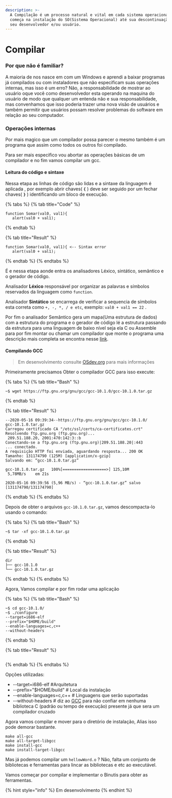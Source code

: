 ```yaml
---
description: >-
  A Compilação é um processo natural e vital em cada sistema operacional que
  começa na instalação do SO(Sistema Operacional) até sua descontinuação pelo
  seu desenvolvedor e/ou usuário.
---
```


# Compilar

### Por que não é familiar?

   A maioria de nos nasce em com um Windows e aprendi a baixar programas já compilados ou com instaladores que não especificam suas operações internas, mas isso é um erro? Não, a responsabilidade de mostrar ao usuário oque você como desenvolvedor esta operando na maquina do usuário  de modo que qualquer um entenda não e sua responsabilidade, mas convenhamos que isso poderia trazer uma nova visão  de usuários e também permitir que usuários possam resolver problemas do software em relação ao seu computador.

### Operações internas

Por mais magico que um compilador possa parecer o mesmo também é um programa que assim como todos os outros foi compilado.

Para ser mais especifico vou abortar as operações básicas de um compilador e no fim vamos compilar um gcc.  

#### Leitura do código e sintaxe

  Nessa etapa as linhas de código são lidas e a sintaxe da linguagem é aplicada , por exemplo abrir chaves\(  **`{`**  \) deve ser seguido por um fechar chaves\(  **`}`** \) identificando um bloco de execução.

{% tabs %}
{% tab title="Code" %}
```text
function Somar(val0, val1){
   alert(val0 + val1); 
```
{% endtab %}

{% tab title="Result" %}
```text
function Somar(val0, val1){ <-- Sintax error
   alert(val0 + val1);
```
{% endtab %}
{% endtabs %}

É e nessa etapa aonde entra os analisadores Léxico, sintático, semântico e o gerador de código.

   Analisador **Léxico** responsável por organizar as palavras e símbolos reservados da linguagem como `function`.

   Analisador **Sintático** se encarrega de verificar a sequencia de símbolos  esta correta como  `+, -, *, / e etc`, exemplo:   `val0 + val1 == 22` .

  Por fim o analisador Semântico gera um mapa\(Uma estrutura de dados\) com a estrutura do programa e o gerador de código lé a estrutura passando da estrutura para uma linguagem de baixo nível seja ela C ou Assemble para por fim montar ou chamar um compilador que monte  o programa uma descrição mais completa se encontra nesse [link](https://sites.icmc.usp.br/delamaro/slidescompiladores/compiladoresfinal.pdf).

#### Compilando GCC 

> Em desenvolvimento consulte [OSdev.org](https://osdev.org) para mais informações

 Primeiramente precisamos Obter o compilador GCC para isso execute:

{% tabs %}
{% tab title="Bash" %}
```text
~$ wget https://ftp.gnu.org/gnu/gcc/gcc-10.1.0/gcc-10.1.0.tar.gz
```
{% endtab %}

{% tab title="Result" %}
```text
--2020-05-16 09:39:34--https://ftp.gnu.org/gnu/gcc/gcc-10.1.0/
gcc-10.1.0.tar.gz
Carregou certificado CA "/etc/ssl/certs/ca-certificates.crt"
Resolvendo ftp.gnu.org (ftp.gnu.org)...
 209.51.188.20, 2001:470:142:3::b
Conectando-se a ftp.gnu.org (ftp.gnu.org)|209.51.188.20|:443
... conectado.
A requisição HTTP foi enviada, aguardando resposta... 200 OK
Tamanho: 131174790 (125M) [application/x-gzip]
Salvando em: “gcc-10.1.0.tar.gz”

gcc-10.1.0.tar.gz   100%[===================>] 125,10M      
 5,78MB/s    em 21s
 
2020-05-16 09:39:56 (5,96 MB/s) - “gcc-10.1.0.tar.gz” salvo 
[131174790/131174790]
```
{% endtab %}
{% endtabs %}

Depois de obter o arquivos `gcc-10.1.0.tar.gz`, vamos descompacta-lo usando o comando:

{% tabs %}
{% tab title="Bash" %}
```text
~$ tar -xf gcc-10.1.0.tar.gz
```
{% endtab %}

{% tab title="Result" %}
```text
dir
├── gcc-10.1.0
└── gcc-10.1.0.tar.gz
```
{% endtab %}
{% endtabs %}

 Agora, Vamos compilar e por fim rodar uma aplicação 

{% tabs %}
{% tab title="Bash" %}
```text
~$ cd gcc-10.1.0/
~$ ./configure 
--target=i686-elf
--prefix="$HOME/build"
--enable-languages=c,c++
--without-headers
```
{% endtab %}

{% tab title="Result" %}
```text

```
{% endtab %}
{% endtabs %}

Opções utilizadas:

* --target=i686-elf                          \#Arquitetura 
* --prefix="$HOME/build"             \# Local da instalação
* --enable-languages=c,c++        \# Linguagens que serão suportadas 
* --without-headers                      \# diz ao [GCC](https://wiki.osdev.org/GCC) para não confiar em nenhuma biblioteca C \(padrão ou tempo de execução\) presente já que sera um compilador cruzado

Agora vamos compilar e mover para o diretório de instalação, Alias isso pode demorar bastante.

```text
make all-gcc
make all-target-libgcc
make install-gcc
make install-target-libgcc
```

Mas já podemos compilar um `hellowWord.o` ? Não, falta um conjunto de bibliotecas e ferramentas para lincar as bibliotecas e etc ao executável.

Vamos começar por compilar e implementar o Binutis para obter as ferramentas.

{% hint style="info" %}
Em desenvolvimento
{% endhint %}

